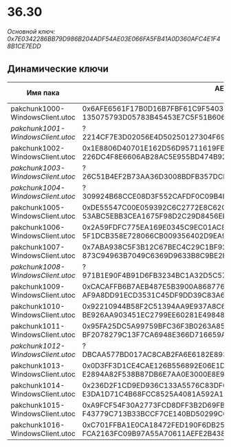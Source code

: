 # 36.30

###### Основной ключ: 0x7E0342286BB79D986B204ADF54AE03E066FA5FB41A0D360AFC4E1F48B1CE7EDD

## Динамические ключи

| Имя пака                          | AES Ключ</br>GUID                                                                                       | HiRes Текстуры |
|-----------------------------------|---------------------------------------------------------------------------------------------------------|----------------|
| pakchunk1000-WindowsClient.utoc   | 0x6AFE6561F17B0D16B7FBF61C9F5403610748341928B937CAEAC2B87966CAAA3D</br>135075793D05783B45453E7C5F51B606 | ✔️             |
| *pakchunk1001-WindowsClient.utoc* | ?</br>2214CF7E3D02056E4D50250127304F69 																  | ❌             |
| pakchunk1002-WindowsClient.utoc   | 0x1E8806D40701E162D56D95711619FE76AA519D926E0759A9B93683AC0C3EC9B5</br>226DC4F8E6606AB28AC5E955BD474B92 | ✔️             |
| *pakchunk1003-WindowsClient.utoc* | ?</br>26C51B4EF2B73AA36D3008BDFB357DCF 																  | ❌             |
| *pakchunk1004-WindowsClient.utoc* | ?</br>309924B68CCE08D3F552CAFDF0C09B4E 																  | ❌             |
| pakchunk1005-WindowsClient.utoc   | 0xDE55547C00E059392C6C2772E8C62C098D3FEA29BED9C8AC9EC7620F89A91344</br>53ABC5EBB3CEA1675F98D2C29D8456EE | ❌             |
| pakchunk1006-WindowsClient.utoc   | 0x2A59FDFC775EA169E0345C9EC01AC8CC2FD420387447C6B527FDD34EBF5D5D34</br>5F1DCB358E728066CB009356402D9EA9 | ✔️             |
| pakchunk1007-WindowsClient.utoc   | 0x7ABA938C5F3B12C67BEC4C29C1BF92BB3FB570DB345CAAB5CFC5044E06171882</br>873C94963B7049C6369D9633B8C9BE2F | ❌             |
| *pakchunk1008-WindowsClient.utoc* | ?</br>971B1E90F4B91D6FB3234BC1A32D5C57 																  | ❌             |
| pakchunk1009-WindowsClient.utoc   | 0xCACAFFB6B7AEB487E5B3900A8687769227D8839C2D8715E49815F2D7669CE8C3</br>AF9A8DD91ECD3531C45DF9DD39C83A6F | ✔️             |
| pakchunk1010-WindowsClient.utoc   | 0x92210944B58F2C51394AA9E937A8C6581784E8A1D287BD713B9DCD782C68515C</br>BE926AA903451EC2799EE60281E49848 | ✔️             |
| pakchunk1011-WindowsClient.utoc   | 0x95FA25DC5A99759BFC36F3B0263A85F19E907C84AE8779F774E5B8208BCF548E</br>BF2078279C13F7CA6948E366D716659A | ✔️             |
| *pakchunk1012-WindowsClient.utoc* | ?</br>DBCAA577BD017AC8CAB2FA6E6182E893 																  | ✔️             |
| pakchunk1013-WindowsClient.utoc   | 0x0D3FF3D1CE4CAE126B556892E06E1D83F023AA631016A8187CB6F3CB5ACB199C</br>E2894A82F538B87DB6E7AA0E3000E8E9 | ❌             |
| pakchunk1014-WindowsClient.utoc   | 0x236D2F1CD9ED936C133A5576C83DF6FD7559A57BDD81434C787FB19E88FCD0CC</br>E3DA1D71C4B68FCC8525A4081A592A18 | ✔️             |
| pakchunk1015-WindowsClient.utoc   | 0xA9FCF54F30A2773FCD8DFF3B2D69FB5F492637A49945277B926443C2B19072DD</br>F43779C713B33BCCF7CE140BD50299C0 | ❌             |
| pakchunk1016-WindowsClient.utoc   | 0xC701FFBA1E0CA18472FED190F6DB25574EC27A71B16BC5EF04C8AB88ACBE46F6</br>FCA2163FC09B97A55A70611AEFE2B438 | ❌             |
